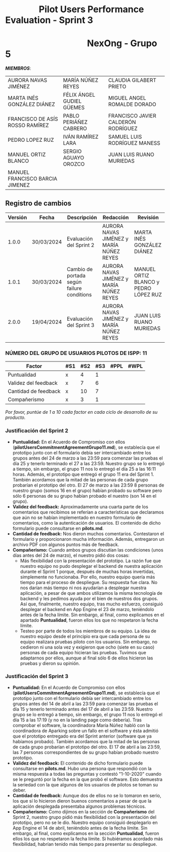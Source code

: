 #  &nbsp;&nbsp;&nbsp;&nbsp;&nbsp;&nbsp;&nbsp;&nbsp;&nbsp;&nbsp;&nbsp;&nbsp;&nbsp;&nbsp;&nbsp;&nbsp;Pilot Users Performance Evaluation - Sprint 3
#  &nbsp;&nbsp;&nbsp;&nbsp;&nbsp;&nbsp;&nbsp;&nbsp;&nbsp;&nbsp;&nbsp;&nbsp;&nbsp;&nbsp;&nbsp;&nbsp;&nbsp;&nbsp;&nbsp;&nbsp;&nbsp;&nbsp;&nbsp;&nbsp;&nbsp;&nbsp;&nbsp;&nbsp;&nbsp;&nbsp;&nbsp;&nbsp;&nbsp;&nbsp;&nbsp;&nbsp;&nbsp;&nbsp;&nbsp;NexOng - Grupo 5

***MIEMBROS***:

<table>
  <tr>
    <td>AURORA NAVAS JIMÉNEZ</td>
    <td>MARÍA NÚÑEZ REYES</td>
    <td>CLAUDIA GILABERT PRIETO</td>
  </tr>
  <tr>
    <td>MARTA INÉS GONZÁLEZ DIÁNEZ</td>
    <td>FÉLIX ÁNGEL GUDIEL GÜEMES</td>
    <td>MIGUEL ANGEL ROMALDE DORADO</td>
  </tr>
  <tr>
    <td>FRANCISCO DE ASÍS ROSSO RAMÍREZ</td>
    <td>PABLO PERIÁÑEZ CABRERO</td>
    <td>FRANCISCO JAVIER CALDERÓN RODRÍGUEZ</td>
  </tr>
  <tr>
    <td>PEDRO LOPEZ RUZ</td>
    <td>IVÁN RAMÍREZ LARA</td>
    <td>SAMUEL LUIS RODRÍGUEZ MANESS</td>
  </tr>
  <tr>
    <td>MANUEL ORTIZ BLANCO</td>
    <td>SERGIO AGUAYO OROZCO</td>
    <td>JUAN LUIS RUANO MURIEDAS</td>
  </tr>
  <tr>
    <td>MANUEL FRANCISCO BARCIA JIMENEZ</td>
    <td></td>
    <td></td>
  </tr>
</table>

## Registro de cambios
| Versión | Fecha | Descripción | Redacción | Revisión |
|---------|-------|-------------|---------------|---------------|
|1.0.0|30/03/2024|Evaluación del Sprint 2|AURORA NAVAS JIMÉNEZ y MARÍA NÚÑEZ REYES | MARTA INÉS GONZÁLEZ DIÁNEZ|
|1.0.1|30/03/2024|Cambio de portada según failure conditions|AURORA NAVAS JIMÉNEZ y MARÍA NÚÑEZ REYES| MANUEL ORTIZ BLANCO y PEDRO LÓPEZ RUZ|
|2.0.0|19/04/2024|Evaluación del Sprint 3|AURORA NAVAS JIMÉNEZ y MARÍA NÚÑEZ REYES | JUAN LUIS RUANO MURIEDAS|



### NÚMERO DEL GRUPO DE USUARIOS PILOTOS DE ISPP: 11

| Factor            | #S1 | #S2 | #S3 | #PPL | #WPL |
|-------------------|-----|-----|-----|------|------|
| Puntualidad       |  x  |  4  |  1  |      |      |
| Validez del feedback |  x  |  7  |  6  |      |      |
| Cantidad de feedback   |  x  | 10  |  7  |      |      |
| Compañerismo        |  x  |  3  |  1  |      |      |


*Por favor, puntúe de 1 a 10 cada factor en cada ciclo de desarrollo de su producto.*

### Justificación del Sprint 2  
- **Puntualidad:** En el Acuerdo de Compromiso con ellos (**pilotUsersCommitmentAgreementGrupo11.md**), se establecía que el prototipo junto con el formulario debía ser intercambiado entre los grupos antes del 24 de marzo a las 23:59 para comenzar las pruebas el día 25 y tenerlo terminado el 27 a las 23:59. Nuestro grupo se lo entregó a tiempo, sin embargo, el grupo 11 nos lo entregó el día 25 a las 16:11 horas. Además, el prototipo que entregó el grupo 11 era del Sprint 1. 
También acordamos que la mitad de las personas de cada grupo probarían el prototipo del otro. El 27 de marzo a las 23:59 8 personas de nuestro grupo (somos 16 en el grupo) habían probado su software pero sólo 6 personas de su grupo habían probado el nuestro (son 14 en el grupo).
- **Validez del feedback:** Aproximadamente una cuarta parte de los comentarios que recibimos se referían a características que declaramos que aún no se habían implementado en nuestro formulario de comentarios, como la autenticación de usuarios. El contenido de dicho formulario puede consultarse en **pilots.md**.
- **Cantidad de feedback:** Nos dieron muchos comentarios. Contestaron el formulario y proporcionaron mucha información. Además, entregaron un archivo PDF con algunos puntos más de feedback.
- **Compañerismo:** Cuando ambos grupos discutían las condiciones (unos días antes del 24 de marzo), el nuestro pidió dos cosas:
	- Más flexibilidad con la presentación del prototipo. La razón fue que nuestro equipo no pudo desplegar el backend de nuestra aplicación durante el Sprint 1 porque, después de muchas horas invertidas, simplemente no funcionaba. Por ello, nuestro equipo quería más tiempo para el proceso de despliegue. Su respuesta fue clara. No nos darían más tiempo ni nos ayudarían a desplegar nuestra aplicación, a pesar de que ambos utilizamos la misma tecnología de backend y les pedimos ayuda por el bien de nuestros dos grupos. Así que, finalmente, nuestro equipo, tras mucho esfuerzo, consiguió desplegar el backend en App Engine el 23 de marzo, teniéndolo antes de la fecha límite. Sin embargo, al final, como explicamos en el apartado **Puntualidad**, fueron ellos los que no respetaron la fecha límite.
	- Testeo por parte de todos los miembros de su equipo. La idea de nuestro equipo desde el principio era que cada persona de su equipo realizara pruebas piloto con los usuarios. Sin embargo, no cedieron ni una sola vez y exigieron que ocho (siete en su caso) personas de cada equipo hicieran las pruebas. Tuvimos que adaptarnos por ellos, aunque al final sólo 6 de ellos hicieron las pruebas y dieron su opinión.


### Justificación del Sprint 3
- **Puntualidad:** En el Acuerdo de Compromiso con ellos (**pilotUsersCommitmentAgreementGrupo11.md**), se establecía que el prototipo junto con el formulario debía ser intercambiado entre los grupos antes del 14 de abril a las 23:59 para comenzar las pruebas el día 15 y tenerlo terminado antes del 17 de abril a las 23:59. Nuestro grupo se lo entregó a tiempo, sin embargo, el grupo 11 nos lo entregó el día 15 a las 17:19 (y no en la landing page como debería). Tras comprobar el software, la coordinadora María Núñez habló con la coordinadora de Aparking sobre un fallo en el software y ésta admitió que el prototipo entregado era del Sprint anterior (software que ya habíamos probado). 
También acordamos que la mitad de las personas de cada grupo probarían el prototipo del otro. El 17 de abril a las 23:59, las 7 personas correspondientes de su grupo habían probado nuestro prototipo.
- **Validez del feedback:** El contenido de dicho formulario puede consultarse en **pilots.md**. Hubo una persona que respondió con la misma respuesta a todas las preguntas y contestó "1-10-2020" cuando se le preguntó por la fecha en la que probó el software. Esto demuestra la seriedad con la que algunos de los usuarios de pilotos se toman su deber.
- **Cantidad de feedback:** Aunque dos de ellos no se lo tomaron en serio, los que sí lo hicieron dieron buenos comentarios a pesar de que la aplicación desplegada presentaba algunos problemas técnicos.
- **Compañerismo:** Como dijimos en la sección de **Compañerismo** del Sprint 2, nuestro grupo pidió más flexibilidad con la presentación del prototipo, pero no se le dio. Nuestro equipo consiguió desplegarlo en App Engine el 14 de abril, teniéndolo antes de la fecha límite. Sin embargo, al final, como explicamos en la sección **Puntualidad**, fueron ellos los que no respetaron la fecha límite. Si hubiéramos acordado más flexibilidad, habrían tenido más tiempo para presentar su despliegue.
